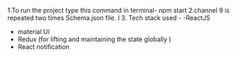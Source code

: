 1.To run the project type this command in terminal- npm start
2.channel 9 is repeated two times Schema.json file.  I
3. Tech stack used -
-ReactJS 
- material UI
- Redux (for lifting and maintaining  the state globally )
- React notification  
    